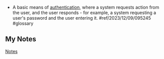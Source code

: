 - A basic means of [authentication](authentication.md), where a system requests action from the user, and the user responds - for example, a system requesting a user's password and the user entering it. #ref/2023/12/09/095245 #glossary
## My Notes
[Notes](mynotes/challenge-response-notes.md)
